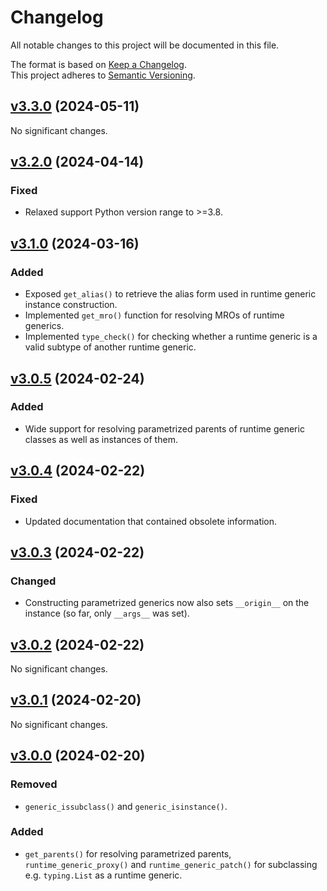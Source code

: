 # Changelog

All notable changes to this project will be documented in this file.

The format is based on [Keep a Changelog](http://keepachangelog.com/en/1.0.0/).<br/>
This project adheres to [Semantic Versioning](http://semver.org/spec/v2.0.0.html).

<!-- insertion marker -->

## [v3.3.0](https://github.com/bswck/runtime_generics/tree/v3.3.0) (2024-05-11)


No significant changes.


## [v3.2.0](https://github.com/bswck/runtime_generics/tree/v3.2.0) (2024-04-14)


### Fixed

- Relaxed support Python version range to >=3.8.


## [v3.1.0](https://github.com/bswck/runtime_generics/tree/v3.1.0) (2024-03-16)


### Added

- Exposed `get_alias()` to retrieve the alias form used in runtime generic instance construction.
- Implemented `get_mro()` function for resolving MROs of runtime generics.
- Implemented `type_check()` for checking whether a runtime generic is a valid subtype of another runtime generic.


## [v3.0.5](https://github.com/bswck/runtime_generics/tree/v3.0.5) (2024-02-24)


### Added

- Wide support for resolving parametrized parents of runtime generic classes as well as instances of them.


## [v3.0.4](https://github.com/bswck/runtime_generics/tree/v3.0.4) (2024-02-22)


### Fixed

- Updated documentation that contained obsolete information.


## [v3.0.3](https://github.com/bswck/runtime_generics/tree/v3.0.3) (2024-02-22)


### Changed

- Constructing parametrized generics now also sets `__origin__` on the instance (so far, only `__args__` was set).


## [v3.0.2](https://github.com/bswck/runtime_generics/tree/v3.0.2) (2024-02-22)


No significant changes.


## [v3.0.1](https://github.com/bswck/runtime_generics/tree/v3.0.1) (2024-02-20)


No significant changes.


## [v3.0.0](https://github.com/bswck/runtime_generics/tree/v3.0.0) (2024-02-20)

### Removed
-  `generic_issubclass()` and `generic_isinstance()`.

### Added

- `get_parents()` for resolving parametrized parents, `runtime_generic_proxy()` and `runtime_generic_patch()` for subclassing e.g. `typing.List` as a runtime generic.

